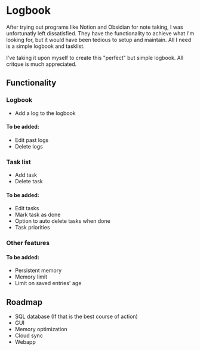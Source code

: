 # Logbook
After trying out programs like Notion and Obsidian for note taking, I was unfortunatly left dissatisfied. They have the functionality to achieve what I'm looking for, but it would have been tedious to setup and maintain. All I need is a simple logbook and tasklist.

I've taking it upon myself to create this "perfect" but simple logbook. All critque is much appreciated.

## Functionality
### Logbook
* Add a log to the logbook
#### To be added:
* Edit past logs
* Delete logs

### Task list
* Add task
* Delete task
#### To be added:
* Edit tasks
* Mark task as done
* Option to auto delete tasks when done
* Task priorities

### Other features
#### To be added:
* Persistent memory
* Memory limit
* Limit on saved entries' age

## Roadmap
* SQL database (If that is the best course of action)
* GUI
* Memory optimization
* Cloud sync
* Webapp